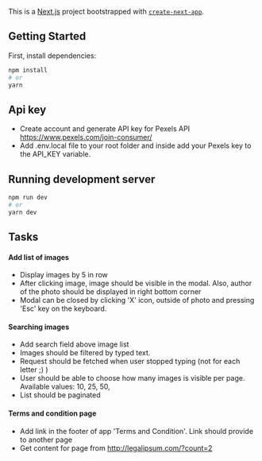 This is a [Next.js](https://nextjs.org/) project bootstrapped with [`create-next-app`](https://github.com/vercel/next.js/tree/canary/packages/create-next-app).

## Getting Started

First, install dependencies:

```bash
npm install
# or
yarn 
```

## Api key
* Create account and generate API key for Pexels API https://www.pexels.com/join-consumer/
* Add .env.local file to your root folder and inside add your Pexels key to the API_KEY variable.

## Running development server
```bash
npm run dev
# or
yarn dev
```

## Tasks

#### Add list of images
- Display images by 5 in row
- After clicking image, image should be visible in the modal. Also, author of the photo should be displayed in right bottom corner
- Modal can be closed by clicking 'X' icon, outside of photo and pressing 'Esc' key on the keyboard.

#### Searching images
- Add search field above image list
- Images should be filtered by typed text.
- Request should be fetched when user stopped typing (not for each letter ;) )
- User should be able to choose how many images is visible per page. Available values: 10, 25, 50,
- List should be paginated
 
 #### Terms and condition page
 - Add link in the footer of app 'Terms and Condition'. Link should provide to another page
 - Get content for page from http://legalipsum.com/?count=2
